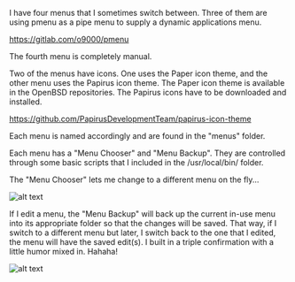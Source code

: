 I have four menus that I sometimes switch between. Three of them are using pmenu as a pipe menu to supply a dynamic applications menu.

https://gitlab.com/o9000/pmenu

The fourth menu is completely manual. 

Two of the menus have icons. One uses the Paper icon theme, and the other menu uses the Papirus icon theme. The Paper icon theme is available in the OpenBSD repositories. The Papirus icons have to be downloaded and installed.  

https://github.com/PapirusDevelopmentTeam/papirus-icon-theme

Each menu is named accordingly and are found in the "menus" folder.

Each menu has a "Menu Chooser" and "Menu Backup". They are controlled through some basic scripts that I included in the /usr/local/bin/ folder. 

The "Menu Chooser" lets me change to a different menu on the fly...

![alt text](https://13707080-557519846114226283.preview.editmysite.com/uploads/1/3/7/0/13707080/2020-12-03-070419-1366x768-scrot_orig.png)

If I edit a menu, the "Menu Backup" will back up the current in-use menu into its appropriate folder so that the changes will be saved. That way, if I switch to a different menu but later, I switch back to the one that I edited, the menu will have the saved edit(s). I built in a triple confirmation with a little humor mixed in. Hahaha!

![alt text](https://13707080-557519846114226283.preview.editmysite.com/uploads/1/3/7/0/13707080/2020-12-03-070535-1366x768-scrot_orig.png)

